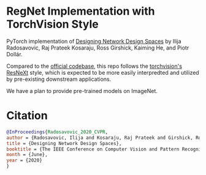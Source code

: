 # RegNet Implementation with TorchVision Style
PyTorch implementation of [Designing Network Design Spaces](https://arxiv.org/abs/2003.13678) by Ilija Radosavovic, Raj Prateek Kosaraju, Ross Girshick, Kaiming He, and Piotr Dollár.

Compared to the [official codebase](https://github.com/facebookresearch/pycls), this repo follows the [torchvision's ResNeXt](https://github.com/pytorch/vision/blob/master/torchvision/models/resnet.py) style, which is expected to be more easily interpredted and utilized by pre-existing downstream applications.

We have a plan to provide pre-trained models on ImageNet.

# Citation
```bibtex
@InProceedings{Radosavovic_2020_CVPR,
author = {Radosavovic, Ilija and Kosaraju, Raj Prateek and Girshick, Ross and He, Kaiming and Doll{\'a}r, Piotr},
title = {Designing Network Design Spaces},
booktitle = {The IEEE Conference on Computer Vision and Pattern Recognition (CVPR)},
month = {June},
year = {2020}
}
```
